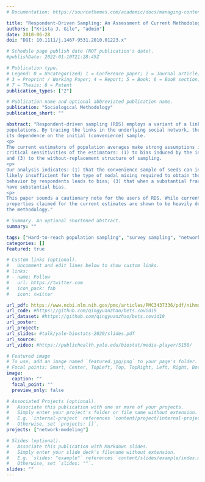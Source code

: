 ```yaml
---
# Documentation: https://sourcethemes.com/academic/docs/managing-content/

title: "Respondent-Driven Sampling: An Assessment of Current Methodology"
authors: ["Krista J. Gile", "admin"]
date: 2010-06-28
doi: "DOI: 10.1111/j.1467-9531.2010.01223.x"

# Schedule page publish date (NOT publication's date).
#publishDate: 2022-01-10T21:28:45Z

# Publication type.
# Legend: 0 = Uncategorized; 1 = Conference paper; 2 = Journal article;
# 3 = Preprint / Working Paper; 4 = Report; 5 = Book; 6 = Book section;
# 7 = Thesis; 8 = Patent
publication_types: ["2"]

# Publication name and optional abbreviated publication name.
publication: "Sociological Methodology"
publication_short: ""

abstract: "Respondent-driven sampling (RDS) employs a variant of a link-tracing network sampling strategy to collect data from hard-to-reach
populations. By tracing the links in the underlying social network, the process exploits the social structure to expand the sample and reduce
its dependence on the initial (convenience) sample.
<p>
The current estimators of population averages make strong assumptions in order to treat the data as a probability sample. We evaluate three
critical sensitivities of the estimators: (1) to bias induced by the initial sample, (2) to uncontrollable features of respondent behavior,
and (3) to the without-replacement structure of sampling.
<p>
Our analysis indicates: (1) that the convenience sample of seeds can induce bias, and the number of sample waves typically used in RDS is
likely insufficient for the type of nodal mixing required to obtain the reputed asymptotic unbiasedness; (2) that preferential referral
behavior by respondents leads to bias; (3) that when a substantial fraction of the target population is sampled the current estimators can
have substantial bias.
<p>
This paper sounds a cautionary note for the users of RDS. While current RDS methodology is powerful and clever, the favorable statistical
properties claimed for the current estimates are shown to be heavily dependent on often unrealistic assumptions. We recommend ways to improve
the methodology."

# Summary. An optional shortened abstract.
summary: ""

tags: ["Hard-to-reach population sampling", "survey sampling", "network sampling", "social networks", "successive sampling"]
categories: []
featured: true

# Custom links (optional).
#   Uncomment and edit lines below to show custom links.
# links:
# - name: Follow
#   url: https://twitter.com
#   icon_pack: fab
#   icon: twitter

url_pdf: https://www.ncbi.nlm.nih.gov/pmc/articles/PMC3437336/pdf/nihms228828.pdf
url_code: #https://github.com/qingyuanzhao/bets.covid19
url_dataset: #https://github.com/qingyuanzhao/bets.covid19
url_poster:
url_project:
url_slides: #talk/yale-biostats-2020/slides.pdf
url_source:
url_video: #https://publichealth.yale.edu/biostat/media-player/5158/

# Featured image
# To use, add an image named `featured.jpg/png` to your page's folder.
# Focal points: Smart, Center, TopLeft, Top, TopRight, Left, Right, BottomLeft, Bottom, BottomRight.
image:
  caption: ""
  focal_point: ""
  preview_only: false

# Associated Projects (optional).
#   Associate this publication with one or more of your projects.
#   Simply enter your project's folder or file name without extension.
#   E.g. `internal-project` references `content/project/internal-project/index.md`.
#   Otherwise, set `projects: []`.
projects: ["network-modeling"]

# Slides (optional).
#   Associate this publication with Markdown slides.
#   Simply enter your slide deck's filename without extension.
#   E.g. `slides: "example"` references `content/slides/example/index.md`.
#   Otherwise, set `slides: ""`.
slides: ""
---
```

